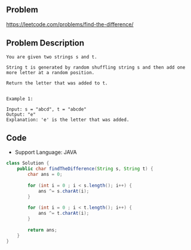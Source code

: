 ## Problem

https://leetcode.com/problems/find-the-difference/

## Problem Description

```
You are given two strings s and t.

String t is generated by random shuffling string s and then add one more letter at a random position.

Return the letter that was added to t.


Example 1:

Input: s = "abcd", t = "abcde"
Output: "e"
Explanation: 'e' is the letter that was added.
```

## Code

- Support Language: JAVA

```JAVA
class Solution {
    public char findTheDifference(String s, String t) {
        char ans = 0;
        
        for (int i = 0 ; i < s.length(); i++) {
            ans ^= s.charAt(i);
        }
        
        for (int i = 0 ; i < t.length(); i++) {
            ans ^= t.charAt(i);
        }
        
        return ans;
    }
}
```
